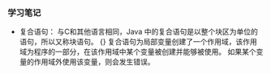 ### 学习笔记

- 复合语句：
      与C和其他语言相同，Java 中的复合语句是以整个块区为单位的语句，所以又称块语句。 {}
      复合语句为局部变量创建了一个作用域，该作用域为程序的一部分，在该作用域中某个变量被创建并能够被使用。
      如果某个变量的作用域外使用该变量，则会发生错误。